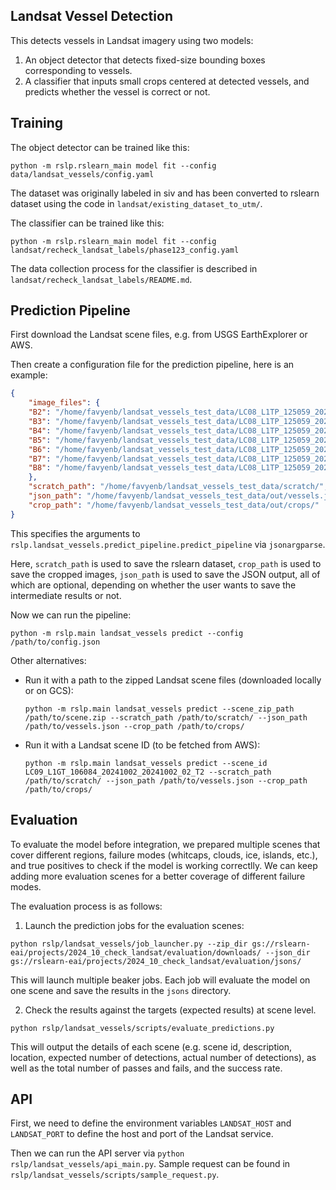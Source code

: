 Landsat Vessel Detection
------------------------

This detects vessels in Landsat imagery using two models:

1.  An object detector that detects fixed-size bounding boxes corresponding to vessels.
2.  A classifier that inputs small crops centered at detected vessels, and predicts
 whether the vessel is correct or not.


Training
--------

The object detector can be trained like this:

    python -m rslp.rslearn_main model fit --config data/landsat_vessels/config.yaml

The dataset was originally labeled in siv and has been converted to rslearn dataset
using the code in `landsat/existing_dataset_to_utm/`.

The classifier can be trained like this:

    python -m rslp.rslearn_main model fit --config landsat/recheck_landsat_labels/phase123_config.yaml

The data collection process for the classifier is described in
`landsat/recheck_landsat_labels/README.md`.


Prediction Pipeline
-------------------

First download the Landsat scene files, e.g. from USGS EarthExplorer or AWS.

Then create a configuration file for the prediction pipeline, here is an example:

```json
{
    "image_files": {
    "B2": "/home/favyenb/landsat_vessels_test_data/LC08_L1TP_125059_20240727_20240801_02_T1_B2.TIF",
    "B3": "/home/favyenb/landsat_vessels_test_data/LC08_L1TP_125059_20240727_20240801_02_T1_B3.TIF",
    "B4": "/home/favyenb/landsat_vessels_test_data/LC08_L1TP_125059_20240727_20240801_02_T1_B4.TIF",
    "B5": "/home/favyenb/landsat_vessels_test_data/LC08_L1TP_125059_20240727_20240801_02_T1_B5.TIF",
    "B6": "/home/favyenb/landsat_vessels_test_data/LC08_L1TP_125059_20240727_20240801_02_T1_B6.TIF",
    "B7": "/home/favyenb/landsat_vessels_test_data/LC08_L1TP_125059_20240727_20240801_02_T1_B7.TIF",
    "B8": "/home/favyenb/landsat_vessels_test_data/LC08_L1TP_125059_20240727_20240801_02_T1_B8.TIF",
    },
    "scratch_path": "/home/favyenb/landsat_vessels_test_data/scratch/",
    "json_path": "/home/favyenb/landsat_vessels_test_data/out/vessels.json",
    "crop_path": "/home/favyenb/landsat_vessels_test_data/out/crops/"
}
```

This specifies the arguments to
`rslp.landsat_vessels.predict_pipeline.predict_pipeline` via `jsonargparse`.

Here, `scratch_path` is used to save the rslearn dataset, `crop_path` is used to save the cropped images, `json_path` is used to save the JSON output, all of which are optional, depending on whether the user wants to save the intermediate results or not.

Now we can run the pipeline:

    python -m rslp.main landsat_vessels predict --config /path/to/config.json

Other alternatives:

- Run it with a path to the zipped Landsat scene files (downloaded locally or on GCS):

    `python -m rslp.main landsat_vessels predict --scene_zip_path /path/to/scene.zip --scratch_path /path/to/scratch/ --json_path /path/to/vessels.json --crop_path /path/to/crops/`

- Run it with a Landsat scene ID (to be fetched from AWS):

    `python -m rslp.main landsat_vessels predict --scene_id LC09_L1GT_106084_20241002_20241002_02_T2 --scratch_path /path/to/scratch/ --json_path /path/to/vessels.json --crop_path /path/to/crops/`


Evaluation
----------

To evaluate the model before integration, we prepared multiple scenes that cover different regions, failure modes (whitcaps, clouds, ice, islands, etc.), and true positives to check if the model is working correctlly. We can keep adding more evaluation scenes for a better coverage of different failure modes.

The evaluation process is as follows:

1. Launch the prediction jobs for the evaluation scenes:

`python rslp/landsat_vessels/job_launcher.py --zip_dir gs://rslearn-eai/projects/2024_10_check_landsat/evaluation/downloads/ --json_dir gs://rslearn-eai/projects/2024_10_check_landsat/evaluation/jsons/`

This will launch multiple beaker jobs. Each job will evaluate the model on one scene and save the results in the `jsons` directory.

2. Check the results against the targets (expected results) at scene level.

`python rslp/landsat_vessels/scripts/evaluate_predictions.py`

This will output the details of each scene (e.g. scene id, description, location, expected number of detections, actual number of detections), as well as the total number of passes and fails, and the success rate.


API
---

First, we need to define the environment variables `LANDSAT_HOST` and `LANDSAT_PORT` to define the host and port of the Landsat service.

Then we can run the API server via `python rslp/landsat_vessels/api_main.py`. Sample request can be found in `rslp/landsat_vessels/scripts/sample_request.py`.
